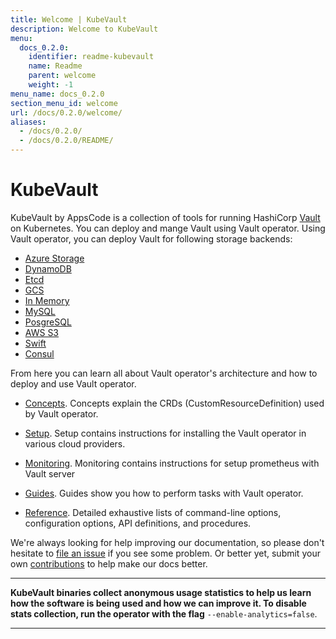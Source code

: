 ```yaml
---
title: Welcome | KubeVault
description: Welcome to KubeVault
menu:
  docs_0.2.0:
    identifier: readme-kubevault
    name: Readme
    parent: welcome
    weight: -1
menu_name: docs_0.2.0
section_menu_id: welcome
url: /docs/0.2.0/welcome/
aliases:
  - /docs/0.2.0/
  - /docs/0.2.0/README/
---
```


# KubeVault

KubeVault by AppsCode is a collection of tools for running HashiCorp [Vault](https://www.vaultproject.io/) on Kubernetes. You can deploy and mange Vault using Vault operator. Using Vault operator, you can deploy Vault for following storage backends:

- [Azure Storage](/docs/concepts/vault-server-crds/storage/azure.md)
- [DynamoDB](/docs/concepts/vault-server-crds/storage/dynamodb.md)
- [Etcd](/docs/concepts/vault-server-crds/storage/etcd.md)
- [GCS](/docs/concepts/vault-server-crds/storage/gcs.md)
- [In Memory](/docs/concepts/vault-server-crds/storage/inmem.md)
- [MySQL](/docs/concepts/vault-server-crds/storage/mysql.md)
- [PosgreSQL](/docs/concepts/vault-server-crds/storage/postgresql.md)
- [AWS S3](/docs/concepts/vault-server-crds/storage/s3.md)
- [Swift](/docs/concepts/vault-server-crds/storage/swift.md)
- [Consul](/docs/concepts/vault-server-crds/storage/consul.md)

From here you can learn all about Vault operator's architecture and how to deploy and use Vault operator.

- [Concepts](/docs/concepts/). Concepts explain the CRDs (CustomResourceDefinition) used by Vault operator.

- [Setup](/docs/setup/). Setup contains instructions for installing
  the Vault operator in various cloud providers.

- [Monitoring](/docs/guides/monitoring). Monitoring contains instructions for setup prometheus with Vault server

- [Guides](/docs/guides/). Guides show you how to perform tasks with Vault operator.

- [Reference](/docs/reference/). Detailed exhaustive lists of
command-line options, configuration options, API definitions, and procedures.

We're always looking for help improving our documentation, so please don't hesitate to [file an issue](https://github.com/kubevault/project/issues/new) if you see some problem. Or better yet, submit your own [contributions](/docs/CONTRIBUTING.md) to help
make our docs better.

---

**KubeVault binaries collect anonymous usage statistics to help us learn how the software is being used and how we can improve it. To disable stats collection, run the operator with the flag** `--enable-analytics=false`.

---
